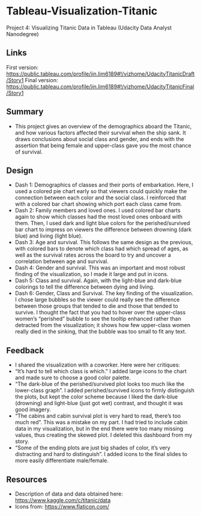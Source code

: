 # Tableau-Visualization-Titanic
Project 4: Visualizing Titanic Data in Tableau (Udacity Data Analyst Nanodegree)

## Links
First version: https://public.tableau.com/profile/jin.lim6189#!/vizhome/UdacityTitanicDraft/Story1
Final version: https://public.tableau.com/profile/jin.lim6189#!/vizhome/UdacityTitanicFinal/Story1

## Summary
- This project gives an overview of the demographics aboard the Titanic, and how various factors affected their survival when the ship sank. It draws conclusions about social class and gender, and ends with the assertion that being female and upper-class gave you the most chance of survival.

## Design
- Dash 1: Demographics of classes and their ports of embarkation. Here, I used a colored pie chart early so that viewers could quickly make the connection between each color and the social class. I reinforced that with a colored bar chart showing which port each class came from.
- Dash 2: Family members and loved ones. I used colored bar charts again to show which classes had the most loved ones onboard with them. Then, I used dark and light blue colors for the perished/survived bar chart to impress on viewers the difference between drowning (dark blue) and living (light blue).
- Dash 3: Age and survival. This follows the same design as the previous, with colored bars to denote which class had which spread of ages, as well as the survival rates across the board to try and uncover a correlation between age and survival.
- Dash 4: Gender and survival. This was an important and most robust finding of the visualization, so I made it large and put in icons.
- Dash 5: Class and survival. Again, with the light-blue and dark-blue colorings to tell the difference between dying and living.
- Dash 6: Gender, Class and Survival. The key finding of the visualization. I chose large bubbles so the viewer could really see the difference between those groups that tended to die and those that tended to survive. I thought the fact that you had to hover over the upper-class women’s “perished” bubble to see the tooltip enhanced rather than detracted from the visualization; it shows how few upper-class women really died in the sinking, that the bubble was too small to fit any text.

## Feedback
- I shared the visualization with a coworker. Here were her critiques:
- “It’s hard to tell which class is which.” I added large icons to the chart and made sure to choose a good color palette.
- “The dark-blue of the perished/survived plot looks too much like the lower-class graph”. I added perished/survived icons to firmly distinguish the plots, but kept the color scheme because I liked the dark-blue (drowning) and light-blue (just got wet) contrast, and thought it was good imagery.
- “The cabins and cabin survival plot is very hard to read, there’s too much red”. This was a mistake on my part. I had tried to include cabin data in my visualization, but in the end
there were too many missing values, thus creating the skewed plot. I deleted this dashboard from my story.
- “Some of the ending plots are just big shades of color, it’s very distracting and hard to distinguish”. I added icons to the final slides to more easily differentiate male/female.

## Resources
- Description of data and data obtained here: https://www.kaggle.com/c/titanic/data
- Icons from: https://www.flaticon.com/
